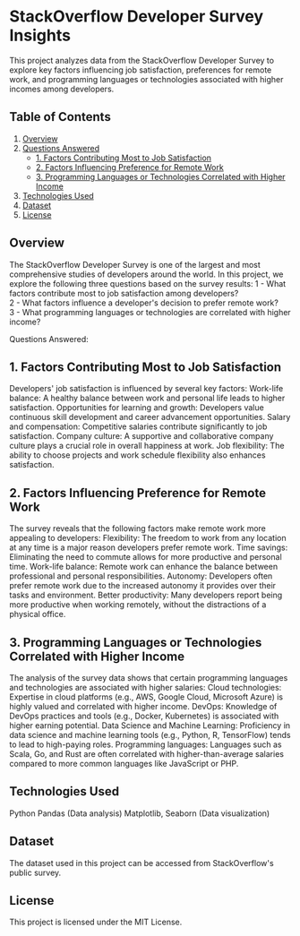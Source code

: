# StackOverflow Developer Survey Insights
This project analyzes data from the StackOverflow Developer Survey to explore key factors influencing job satisfaction, preferences for remote work, and programming languages or technologies associated with higher incomes among developers. 

## Table of Contents

1. [Overview](#overview)
2. [Questions Answered](#questions-answered)
   - [1. Factors Contributing Most to Job Satisfaction](#1-factors-contributing-most-to-job-satisfaction)
   - [2. Factors Influencing Preference for Remote Work](#2-factors-influencing-preference-for-remote-work)
   - [3. Programming Languages or Technologies Correlated with Higher Income](#3-programming-languages-or-technologies-correlated-with-higher-income)
3. [Technologies Used](#technologies-used)
4. [Dataset](#dataset)
5. [License](#license)


## Overview

The StackOverflow Developer Survey is one of the largest and most comprehensive studies of developers around the world. In this project, we explore the following three questions based on the survey results:
    1 - What factors contribute most to job satisfaction among developers? <br>
    2 - What factors influence a developer's decision to prefer remote work?<br>
    3 - What programming languages or technologies are correlated with higher income?

Questions Answered:
## 1. Factors Contributing Most to Job Satisfaction

Developers' job satisfaction is influenced by several key factors:
    Work-life balance: A healthy balance between work and personal life leads to higher satisfaction.
    Opportunities for learning and growth: Developers value continuous skill development and career advancement opportunities.
    Salary and compensation: Competitive salaries contribute significantly to job satisfaction.
    Company culture: A supportive and collaborative company culture plays a crucial role in overall happiness at work.
    Job flexibility: The ability to choose projects and work schedule flexibility also enhances satisfaction.

## 2. Factors Influencing Preference for Remote Work

The survey reveals that the following factors make remote work more appealing to developers:
    Flexibility: The freedom to work from any location at any time is a major reason developers prefer remote work.
    Time savings: Eliminating the need to commute allows for more productive and personal time.
    Work-life balance: Remote work can enhance the balance between professional and personal responsibilities.
    Autonomy: Developers often prefer remote work due to the increased autonomy it provides over their tasks and environment.
    Better productivity: Many developers report being more productive when working remotely, without the distractions of a physical office.

## 3. Programming Languages or Technologies Correlated with Higher Income

The analysis of the survey data shows that certain programming languages and technologies are associated with higher salaries:
    Cloud technologies: Expertise in cloud platforms (e.g., AWS, Google Cloud, Microsoft Azure) is highly valued and correlated with higher income.
    DevOps: Knowledge of DevOps practices and tools (e.g., Docker, Kubernetes) is associated with higher earning potential.
    Data Science and Machine Learning: Proficiency in data science and machine learning tools (e.g., Python, R, TensorFlow) tends to lead to high-paying roles.
    Programming languages: Languages such as Scala, Go, and Rust are often correlated with higher-than-average salaries compared to more common languages like JavaScript or PHP.

## Technologies Used
   Python
   Pandas (Data analysis)
   Matplotlib, Seaborn (Data visualization)

  ## Dataset

The dataset used in this project can be accessed from StackOverflow's public survey.
## License

This project is licensed under the MIT License.
